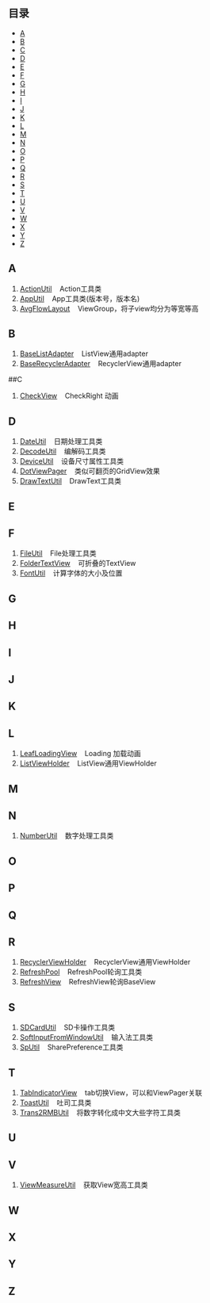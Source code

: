 ## 目录

* [A](#a)
* [B](#b)
* [C](#c)
* [D](#d)
* [E](#e)
* [F](#f)
* [G](#g)
* [H](#h)
* [I](#i)
* [J](#j)
* [K](#k)
* [L](#l)
* [M](#m)
* [N](#n)
* [O](#o)
* [P](#p)
* [Q](#q)
* [R](#r)
* [S](#s)
* [T](#t)
* [U](#u)
* [V](#v)
* [W](#w)
* [X](#x)
* [Y](#y)
* [Z](#z)

## A
1. [ActionUtil](./app/src/main/java/gw/com/code/util/ActionUtil.java) &nbsp;&nbsp;&nbsp;Action工具类
2. [AppUtil](./app/src/main/java/gw/com/code/util/AppUtil.java) &nbsp;&nbsp;&nbsp;App工具类(版本号，版本名)
3. [AvgFlowLayout](./app/src/main/java/gw/com/code/view/AvgFlowLayout.java) &nbsp;&nbsp;&nbsp;ViewGroup，将子view均分为等宽等高

## B
1. [BaseListAdapter](./app/src/main/java/gw/com/code/base/adapter/BaseListAdapter.java) &nbsp;&nbsp;&nbsp;ListView通用adapter
2. [BaseRecyclerAdapter](./app/src/main/java/gw/com/code/base/adapter/BaseRecyclerViewAdapter.java) &nbsp;&nbsp;&nbsp;RecyclerView通用adapter

##C
1. [CheckView](./app/src/main/java/gw/com/code/view/CheckView.java) &nbsp;&nbsp;&nbsp;CheckRight 动画

## D
1. [DateUtil](./app/src/main/java/gw/com/code/util/DateUtil.java) &nbsp;&nbsp;&nbsp;日期处理工具类
2. [DecodeUtil](./app/src/main/java/gw/com/code/util/DecodeUtil.java) &nbsp;&nbsp;&nbsp;编解码工具类
3. [DeviceUtil](./app/src/main/java/gw/com/code/util/DeviceUtil.java) &nbsp;&nbsp;&nbsp;设备尺寸属性工具类
4. [DotViewPager](./app/src/main/java/gw/com/code/view/DotViewPager.java) &nbsp;&nbsp;&nbsp;类似可翻页的GridView效果
5. [DrawTextUtil](./app/src/main/java/gw/com/code/util/DrawTextUtil.java) &nbsp;&nbsp;&nbsp;DrawText工具类

## E

## F
1. [FileUtil](./app/src/main/java/gw/com/code/util/FileUtil.java) &nbsp;&nbsp;&nbsp;File处理工具类
2. [FolderTextView](./app/src/main/java/gw/com/code/view/FolderTextView.java) &nbsp;&nbsp;&nbsp;可折叠的TextView
3. [FontUtil](./app/src/main/java/gw/com/code/util/FontUtil.java) &nbsp;&nbsp;&nbsp;计算字体的大小及位置

## G

## H

## I

## J

## K

## L
1. [LeafLoadingView](./app/src/main/java/gw/com/code/view/leafloading/LeafLoadingView.java) &nbsp;&nbsp;&nbsp;Loading 加载动画
2. [ListViewHolder](./app/src/main/java/gw/com/code/base/viewholder/ListViewHolder.java) &nbsp;&nbsp;&nbsp;ListView通用ViewHolder

## M

## N
1. [NumberUtil](./app/src/main/java/gw/com/code/util/NumberUtil.java) &nbsp;&nbsp;&nbsp;数字处理工具类

## O

## P

## Q

## R
1. [RecyclerViewHolder](./app/src/main/java/gw/com/code/base/viewholder/RecyclerViewHolder.java) &nbsp;&nbsp;&nbsp;RecyclerView通用ViewHolder
2. [RefreshPool](./app/src/main/java/gw/com/code/refresh/RefreshPool.java) &nbsp;&nbsp;&nbsp;RefreshPool轮询工具类
3. [RefreshView](./app/src/main/java/gw/com/code/refresh/RefreshView.java) &nbsp;&nbsp;&nbsp;RefreshView轮询BaseView

## S
1. [SDCardUtil](./app/src/main/java/gw/com/code/util/SDCardUtil.java) &nbsp;&nbsp;&nbsp;SD卡操作工具类
2. [SoftInputFromWindowUtil](./app/src/main/java/gw/com/code/util/SoftInputFromWindowUtil.java) &nbsp;&nbsp;&nbsp;输入法工具类
3. [SpUtil](./app/src/main/java/gw/com/code/util/SpUtil.java) &nbsp;&nbsp;&nbsp;SharePreference工具类

## T
1. [TabIndicatorView](./app/src/main/java/gw/com/code/view/TabIndicatorView.java) &nbsp;&nbsp;&nbsp;tab切换View，可以和ViewPager关联
2. [ToastUtil](./app/src/main/java/gw/com/code/util/ToastUtil.java) &nbsp;&nbsp;&nbsp;吐司工具类
3. [Trans2RMBUtil](./app/src/main/java/gw/com/code/util/Trans2RMBUtil.java) &nbsp;&nbsp;&nbsp;将数字转化成中文大些字符工具类

## U

## V
1. [ViewMeasureUtil](./app/src/main/java/gw/com/code/util/ViewMeasureUtil.java) &nbsp;&nbsp;&nbsp;获取View宽高工具类

## W

## X

## Y

## Z